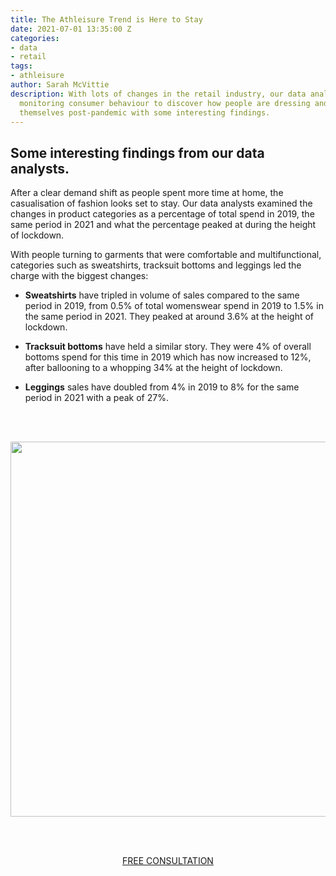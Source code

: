 ```yaml
---
title: The Athleisure Trend is Here to Stay
date: 2021-07-01 13:35:00 Z
categories:
- data
- retail
tags:
- athleisure
author: Sarah McVittie
description: With lots of changes in the retail industry, our data analysts have been
  monitoring consumer behaviour to discover how people are dressing and expressing
  themselves post-pandemic with some interesting findings.
---
```


## Some interesting findings from our data analysts.

After a clear demand shift as people spent more time at home, the casualisation of fashion looks set to stay. Our data analysts examined the changes in product categories as a percentage of total spend in 2019, the same period in 2021 and what the percentage peaked at during the height of lockdown. 

With people turning to garments that were comfortable and multifunctional, categories such as sweatshirts, tracksuit bottoms and leggings led the charge with the biggest changes:

* **Sweatshirts** have tripled in volume of sales compared to the same period in 2019, from 0.5% of total womenswear spend in 2019 to 1.5% in the same period in 2021. They peaked at around 3.6% at the height of lockdown.

* **Tracksuit bottoms** have held a similar story. They were 4% of overall bottoms spend for this time in 2019 which has now increased to 12%, after ballooning to a whopping 34% at the height of lockdown.

* **Leggings** sales have doubled from 4% in 2019 to 8% for the same period in 2021 with a peak of 27%.
<br>
<br>
<p style="text-align:center"><img style="margin-left: 0px; width: 600px;" src ="/uploads/Comfort%20Clothing.JPG"/></p>
<br>
<br>
<p style="text-align:center"><a href="/contact/" class="button button-primary">FREE CONSULTATION</a></p>